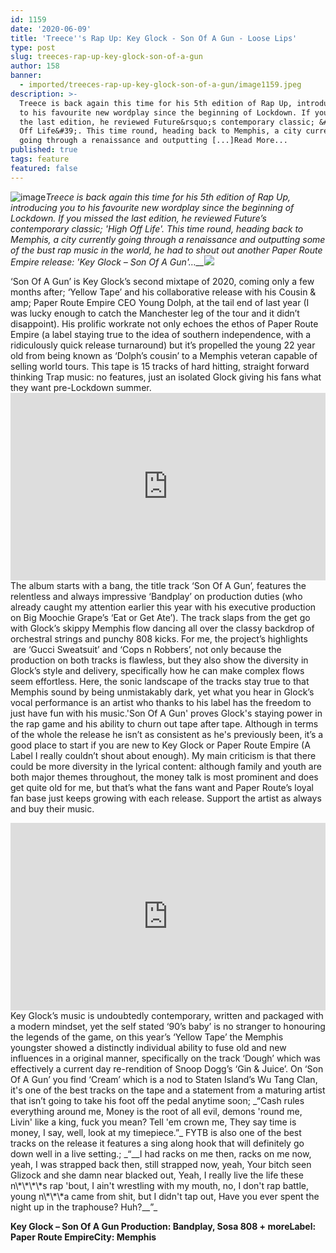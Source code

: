 ```yaml
---
id: 1159
date: '2020-06-09'
title: 'Treece''s Rap Up: Key Glock - Son Of A Gun - Loose Lips'
type: post
slug: treeces-rap-up-key-glock-son-of-a-gun
author: 158
banner:
  - imported/treeces-rap-up-key-glock-son-of-a-gun/image1159.jpeg
description: >-
  Treece is back again this time for his 5th edition of Rap Up, introducing you
  to his favourite new wordplay since the beginning of Lockdown. If you missed
  the last edition, he reviewed Future&rsquo;s contemporary classic; &#39;High
  Off Life&#39;. This time round, heading back to Memphis, a city currently
  going through a renaissance and outputting [...]Read More...
published: true
tags: feature
featured: false
---
```

![image](../imported/treeces-rap-up-key-glock-son-of-a-gun/image1159.jpeg)_Treece is back again this time for his 5th edition of Rap Up, introducing you to his favourite new wordplay since the beginning of Lockdown. If you missed the last edition, he reviewed Future’s contemporary classic; 'High Off Life'. This time round, heading back to Memphis, a city currently going through a renaissance and outputting some of the bust rap music in the world, he had to shout out another Paper Route Empire release: 'Key Glock – Son Of A Gun'…__![](/wp-content/uploads/live/img/wysiwyg/5ee008d7782e7.jpg)_

‘Son Of A Gun’ is Key Glock’s second mixtape of 2020, coming only a few months after; ‘Yellow Tape’ and his collaborative release with his Cousin & amp; Paper Route Empire CEO Young Dolph, at the tail end of last year (I was lucky enough to catch the Manchester leg of the tour and it didn’t disappoint). His prolific workrate not only echoes the ethos of Paper Route Empire (a label staying true to the idea of southern independence, with a ridiculously quick release turnaround) but it’s propelled the young 22 year old from being known as ‘Dolph’s cousin’ to a Memphis veteran capable of selling world tours. This tape is 15 tracks of hard hitting, straight forward thinking Trap music: no features, just an isolated Glock giving his fans what they want pre-Lockdown summer.  [](https://www.youtube.com/watch?v=YxOwPQ53RWU)<iframe width='100%' height='300' scrolling='no' frameborder='no' allow='autoplay' src='http://www.youtube.com/embed/YxOwPQ53RWU?wmode=opaque'></iframe>  
The album starts with a bang, the title track ‘Son Of A Gun’, features the relentless and always impressive ‘Bandplay’ on production duties (who already caught my attention earlier this year with his executive production on Big Moochie Grape’s ‘Eat or Get Ate’). The track slaps from the get go with Glock’s skippy Memphis flow dancing all over the classy backdrop of orchestral strings and punchy 808 kicks. For me, the project’s highlights  are ‘Gucci Sweatsuit’ and ‘Cops n Robbers’, not only because the production on both tracks is flawless, but they also show the diversity in Glock’s style and delivery, specifically how he can make complex flows seem effortless. Here, the sonic landscape of the tracks stay true to that Memphis sound by being unmistakably dark, yet what you hear in Glock’s vocal performance is an artist who thanks to his label has the freedom to just have fun with his music.'Son Of A Gun' proves Glock's staying power in the rap game and his ability to churn out tape after tape. Although in terms of the whole the release he isn’t as consistent as he's previously been, it’s a good place to start if you are new to Key Glock or Paper Route Empire (A Label I really couldn’t shout about enough). My main criticism is that there could be more diversity in the lyrical content: although family and youth are both major themes throughout, the money talk is most prominent and does get quite old for me, but that’s what the fans want and Paper Route’s loyal fan base just keeps growing with each release. Support the artist as always and buy their music.

<iframe width='100%' height='300' scrolling='no' frameborder='no' allow='autoplay' src='http://www.youtube.com/embed/hkBhjdjq2wA?wmode=opaque'></iframe>Key Glock’s music is undoubtedly contemporary, written and packaged with a modern mindset, yet the self stated ‘90’s baby’ is no stranger to honouring the legends of the game, on this year’s ‘Yellow Tape’ the Memphis youngster showed a distinctly individual ability to fuse old and new influences in a original manner, specifically on the track ‘Dough’ which was effectively a current day re-rendition of Snoop Dogg’s ‘Gin & Juice’. On ‘Son Of A Gun’ you find ‘Cream’ which is a nod to Staten Island’s Wu Tang Clan, it's one of the best tracks on the tape and a statement from a maturing artist that isn’t going to take his foot off the pedal anytime soon; _“Cash rules everything around me, Money is the root of all evil, demons 'round me, Livin' like a king, fuck you mean? Tell 'em crown me, They say time is money, I say, well, look at my timepiece.”_ FYTB is also one of the best tracks on the release it features a sing along hook that will definitely go down well in a live setting.; _“__I had racks on me then, racks on me now, yeah, I was strapped back then, still strapped now, yeah, Your bitch seen Glizock and she damn near blacked out, Yeah, I really live the life these n\*\*\*\*s rap 'bout, I ain't wrestling with my mouth, no, I don't rap battle, young n\*\*\*a came from shit, but I didn't tap out, Have you ever spent the night up in the traphouse? Huh?__”_

**Key Glock – Son Of A Gun Production: Bandplay, Sosa 808 + moreLabel: Paper Route EmpireCity: Memphis**